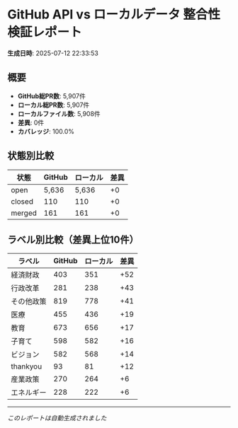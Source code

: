 # GitHub API vs ローカルデータ 整合性検証レポート

**生成日時**: 2025-07-12 22:33:53

## 概要

- **GitHub総PR数**: 5,907件
- **ローカル総PR数**: 5,907件
- **ローカルファイル数**: 5,908件
- **差異**: 0件
- **カバレッジ**: 100.0%

## 状態別比較

| 状態 | GitHub | ローカル | 差異 |
|------|--------|----------|------|
| open | 5,636 | 5,636 | +0 |
| closed | 110 | 110 | +0 |
| merged | 161 | 161 | +0 |

## ラベル別比較（差異上位10件）

| ラベル | GitHub | ローカル | 差異 |
|--------|--------|----------|------|
| 経済財政 | 403 | 351 | +52 |
| 行政改革 | 281 | 238 | +43 |
| その他政策 | 819 | 778 | +41 |
| 医療 | 455 | 436 | +19 |
| 教育 | 673 | 656 | +17 |
| 子育て | 598 | 582 | +16 |
| ビジョン | 582 | 568 | +14 |
| thankyou | 93 | 81 | +12 |
| 産業政策 | 270 | 264 | +6 |
| エネルギー | 228 | 222 | +6 |

---
*このレポートは自動生成されました*